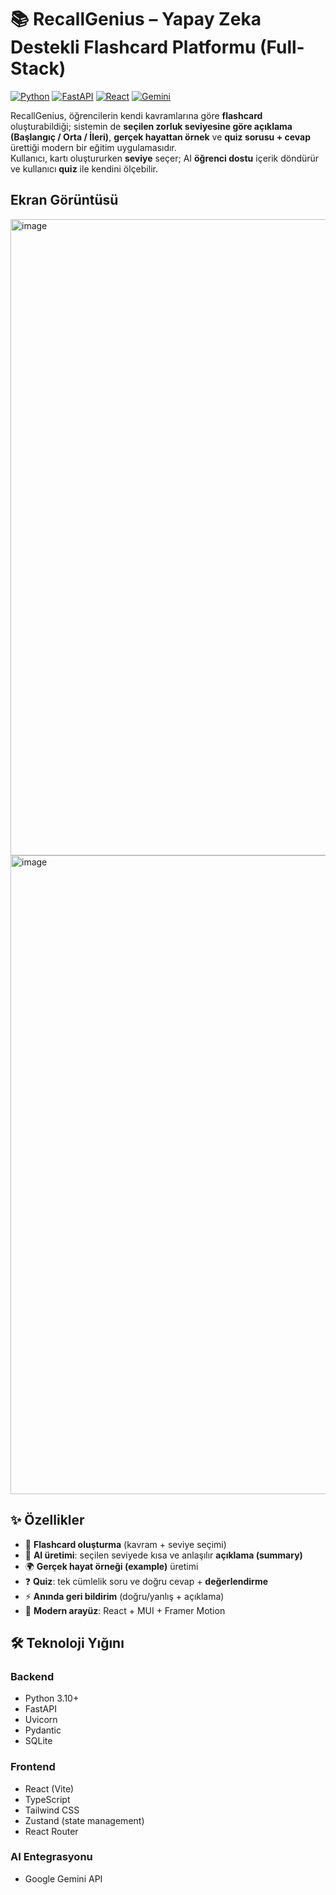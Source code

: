 # 📚 RecallGenius – Yapay Zeka Destekli Flashcard Platformu (Full-Stack)

[![Python](https://img.shields.io/badge/Python-3.10%2B-blue?style=for-the-badge&logo=python)](https://www.python.org/)
[![FastAPI](https://img.shields.io/badge/FastAPI-009688?style=for-the-badge&logo=fastapi&logoColor=white)](https://fastapi.tiangolo.com/)
[![React](https://img.shields.io/badge/React-20232A?style=for-the-badge&logo=react&logoColor=61DAFB)](https://react.dev/)
[![Gemini](https://img.shields.io/badge/Gemini-1.5%20Flash-8A2BE2?style=for-the-badge)](https://ai.google.dev/)

RecallGenius, öğrencilerin kendi kavramlarına göre **flashcard** oluşturabildiği; sistemin de **seçilen zorluk seviyesine göre açıklama (Başlangıç / Orta / İleri)**, **gerçek hayattan örnek** ve **quiz sorusu + cevap** ürettiği modern bir eğitim uygulamasıdır.  
Kullanıcı, kartı oluştururken **seviye** seçer; AI **öğrenci dostu** içerik döndürür ve kullanıcı **quiz** ile kendini ölçebilir.

## Ekran Görüntüsü
<img width="1919" height="1018" alt="image" src="https://github.com/user-attachments/assets/4c99b796-2eb7-406b-92d8-10afdce8b1ed" />

<img width="1918" height="1022" alt="image" src="https://github.com/user-attachments/assets/d3af9a1f-a80d-42fb-a3fd-dd992b000cf3" />

## ✨ Özellikler

- 📝 **Flashcard oluşturma** (kavram + seviye seçimi)
- 🤖 **AI üretimi**: seçilen seviyede kısa ve anlaşılır **açıklama (summary)**
- 🌍 **Gerçek hayat örneği (example)** üretimi
- ❓ **Quiz**: tek cümlelik soru ve doğru cevap + **değerlendirme**
- ⚡ **Anında geri bildirim** (doğru/yanlış + açıklama)
- 🎨 **Modern arayüz**: React + MUI + Framer Motion


## 🛠️ Teknoloji Yığını

### Backend
- Python 3.10+  
- FastAPI  
- Uvicorn  
- Pydantic  
- SQLite  

### Frontend
- React (Vite)  
- TypeScript  
- Tailwind CSS  
- Zustand (state management)  
- React Router  

### AI Entegrasyonu
- Google Gemini API  
